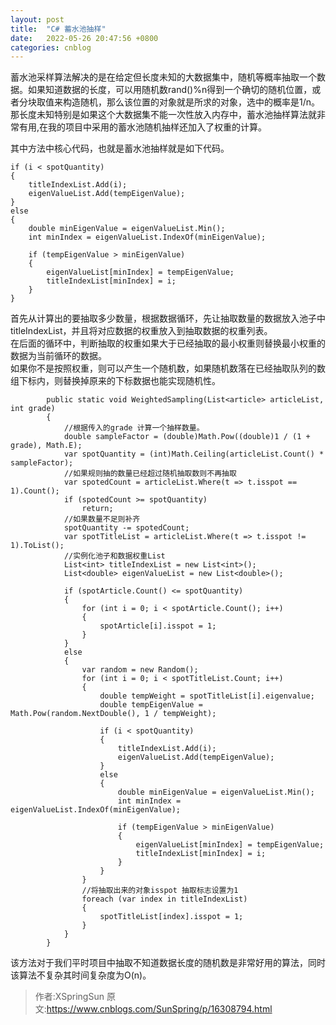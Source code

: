 ```yaml
---
layout: post
title:  "C# 蓄水池抽样"
date:   2022-05-26 20:47:56 +0800
categories: cnblog
---
```

蓄水池采样算法解决的是在给定但长度未知的大数据集中，随机等概率抽取一个数据。如果知道数据的长度，可以用随机数rand()%n得到一个确切的随机位置，或者分块取值来构造随机，那么该位置的对象就是所求的对象，选中的概率是1/n。那长度未知特别是如果这个大数据集不能一次性放入内存中，蓄水池抽样算法就非常有用,在我的项目中采用的蓄水池随机抽样还加入了权重的计算。
 
其中方法中核心代码，也就是蓄水池抽样就是如下代码。

    if (i < spotQuantity)
    {
        titleIndexList.Add(i);
        eigenValueList.Add(tempEigenValue);
    }
    else
    {
        double minEigenValue = eigenValueList.Min();
        int minIndex = eigenValueList.IndexOf(minEigenValue);
    
        if (tempEigenValue > minEigenValue)
        {
            eigenValueList[minIndex] = tempEigenValue;
            titleIndexList[minIndex] = i;
        }
    }

首先从计算出的要抽取多少数量，根据数据循环，先让抽取数量的数据放入池子中titleIndexList，并且将对应数据的权重放入到抽取数据的权重列表。  
 在后面的循环中，判断抽取的权重如果大于已经抽取的最小权重则替换最小权重的数据为当前循环的数据。  
 如果你不是按照权重，则可以产生一个随机数，如果随机数落在已经抽取队列的数组下标内，则替换掉原来的下标数据也能实现随机性。

            public static void WeightedSampling(List<article> articleList, int grade)
            {
                //根据传入的grade 计算一个抽样数量。
                double sampleFactor = (double)Math.Pow((double)1 / (1 + grade), Math.E);
                var spotQuantity = (int)Math.Ceiling(articleList.Count() * sampleFactor);
                //如果规则抽的数量已经超过随机抽取数则不再抽取
                var spotedCount = articleList.Where(t => t.isspot == 1).Count();
                if (spotedCount >= spotQuantity)
                    return;
                //如果数量不足则补齐
                spotQuantity -= spotedCount;
                var spotTitleList = articleList.Where(t => t.isspot != 1).ToList();
                //实例化池子和数据权重List
                List<int> titleIndexList = new List<int>();
                List<double> eigenValueList = new List<double>();
    
                if (spotArticle.Count() <= spotQuantity)
                {
                    for (int i = 0; i < spotArticle.Count(); i++)
                    {
                        spotArticle[i].isspot = 1;
                    }
                }
                else
                {
                    var random = new Random();
                    for (int i = 0; i < spotTitleList.Count; i++)
                    {
                        double tempWeight = spotTitleList[i].eigenvalue;
                        double tempEigenValue = Math.Pow(random.NextDouble(), 1 / tempWeight);
    
                        if (i < spotQuantity)
                        {
                            titleIndexList.Add(i);
                            eigenValueList.Add(tempEigenValue);
                        }
                        else
                        {
                            double minEigenValue = eigenValueList.Min();
                            int minIndex = eigenValueList.IndexOf(minEigenValue);
    
                            if (tempEigenValue > minEigenValue)
                            {
                                eigenValueList[minIndex] = tempEigenValue;
                                titleIndexList[minIndex] = i;
                            }
                        }
                    }
                    //将抽取出来的对象isspot 抽取标志设置为1
                    foreach (var index in titleIndexList)
                    {
                        spotTitleList[index].isspot = 1;
                    }
                }
            }

该方法对于我们平时项目中抽取不知道数据长度的随机数是非常好用的算法，同时该算法不复杂其时间复杂度为O(n)。
> 作者:XSpringSun
> 原文:https://www.cnblogs.com/SunSpring/p/16308794.html
